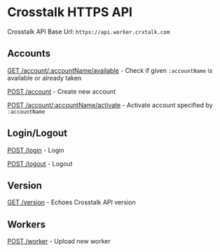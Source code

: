 Crosstalk HTTPS API
=============

Crosstalk API Base Url: `https://api.worker.crxtalk.com`

## Accounts

[GET /account/:accountName/available](/crosstalk/crosstalk-worker-api-crosstalk/wiki/GET-account-available) - Check if given `:accountName` is available or already taken

[POST /account](/crosstalk/crosstalk-worker-api-crosstalk/wiki/POST-account) - Create new account

[POST /account/:accountName/activate](/crosstalk/crosstalk-worker-api-crosstalk/wiki/Post-account-activate) - Activate account specified by `:accountName`

## Login/Logout

[POST /login](/crosstalk/crosstalk-worker-api-crosstalk/wiki/POST-login) - Login

[POST /logout](/crosstalk/crosstalk-worker-api-crosstalk/wiki/POST-logout) - Logout

## Version

[GET /version](/crosstalk/crosstalk-worker-api-crosstalk/wiki/GET-version) - Echoes Crosstalk API version

## Workers

[POST /worker](/crosstalk/crosstalk-worker-api-crosstalk/wiki/POST-worker) - Upload new worker